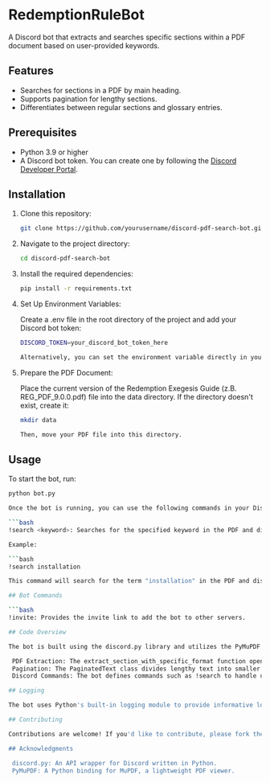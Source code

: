 # RedemptionRuleBot

A Discord bot that extracts and searches specific sections within a PDF document based on user-provided keywords.

## Features

- Searches for sections in a PDF by main heading.
- Supports pagination for lengthy sections.
- Differentiates between regular sections and glossary entries.

## Prerequisites

- Python 3.9 or higher
- A Discord bot token. You can create one by following the [Discord Developer Portal](https://discord.com/developers/docs/intro).

## Installation

1. Clone this repository:

   ```bash
   git clone https://github.com/yourusername/discord-pdf-search-bot.git

2. Navigate to the project directory:

   ```bash
   cd discord-pdf-search-bot

3. Install the required dependencies:

   ```bash
   pip install -r requirements.txt

4. Set Up Environment Variables:

   Create a .env file in the root directory of the project and add your Discord bot token:

   ```bash
   DISCORD_TOKEN=your_discord_bot_token_here

   Alternatively, you can set the environment variable directly in your system.

5. Prepare the PDF Document:

   Place the current version of the Redemption Exegesis Guide (z.B. REG_PDF_9.0.0.pdf) file into the data directory. If the directory doesn't exist, create it:

   ```bash
   mkdir data

   Then, move your PDF file into this directory.

## Usage

To start the bot, run:

   ```bash
   python bot.py

Once the bot is running, you can use the following commands in your Discord server:

   ```bash
   !search <keyword>: Searches for the specified keyword in the PDF and displays the relevant section or glossary entry.

   Example:

   ```bash
   !search installation

   This command will search for the term "installation" in the PDF and display the corresponding section or glossary entry in a paginated embed.

## Bot Commands

   ```bash
   !invite: Provides the invite link to add the bot to other servers.

## Code Overview

The bot is built using the discord.py library and utilizes the PyMuPDF library (fitz) to handle PDF processing. The main components include:

    PDF Extraction: The extract_section_with_specific_format function opens the PDF and searches for sections matching the given keyword based on font size and name.
    Pagination: The PaginatedText class divides lengthy text into smaller chunks for paginated display within Discord embeds.
    Discord Commands: The bot defines commands such as !search to handle user interactions and display results.

## Logging

The bot uses Python's built-in logging module to provide informative logs during operation. Logs include details about the bot's status and any errors encountered during PDF processing.

## Contributing

Contributions are welcome! If you'd like to contribute, please fork the repository and create a pull request with your changes.

## Acknowledgments

    discord.py: An API wrapper for Discord written in Python.
    PyMuPDF: A Python binding for MuPDF, a lightweight PDF viewer.
